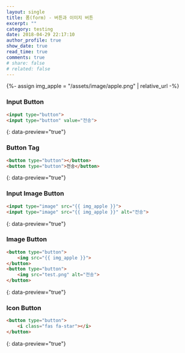 ```yaml
---
layout: single
title: 폼(form) - 버튼과 이미지 버튼
excerpt: ""
category: testing
date: 2018-04-29 22:17:10
author_profile: true
show_date: true
read_time: true
comments: true
# share: false
# related: false
---
```


{%- assign img_apple = "/assets/image/apple.png" | relative_url -%}

### Input Button

```html
<input type="button">
<input type="button" value="전송">
```
{: data-preview="true"}

### Button Tag

```html
<button type="button"></button>
<button type="button">전송</button>
```
{: data-preview="true"}

### Input Image Button

```html
<input type="image" src="{{ img_apple }}">
<input type="image" src="{{ img_apple }}" alt="전송">
```
{: data-preview="true"}

### Image Button

```html
<button type="button">
	<img src="{{ img_apple }}">
</button>
<button type="button">
	<img src="test.png" alt="전송">
</button>
```
{: data-preview="true"}

### Icon Button

```html
<button type="button">
	<i class="fas fa-star"></i>
</button>
```
{: data-preview="true"}
